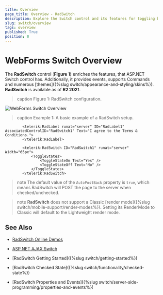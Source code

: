 ```yaml
---
title: Overview
page_title: Overview - RadSwitch
description: Explore the Switch control and its features for toggling between two states in your application.
slug: switch/overview
tags: overview
published: True
position: 0
---
```


# WebForms Switch Overview

The **RadSwitch** control (**Figure 1**) enriches the features, that ASP.NET Switch control has. Additionally, it provides events, supports Commands and numerous [themes]({%slug switch/appearance-and-styling/skins%}). **RadSwitch** is available as of **R2 2021**.

>caption Figure 1: RadSwitch configuration.

![WebForms Switch Overview](images/switch-overview.png "WebForms Switch Overview")

>caption Example 1: A basic example of a RadSwitch setup.

````ASP.NET
        <telerik:RadLabel runat="server" ID="RadLabel1" AssociatedControlID="RadSwitch1" Text="I agree to the Terms & Conditions.">
        </telerik:RadLabel>

        <telerik:RadSwitch ID="RadSwitch1" runat="server" Width="65px">
            <ToggleStates>
                <ToggleStateOn Text="Yes" />
                <ToggleStateOff Text="No" />
            </ToggleStates>
        </telerik:RadSwitch>
````

>note The default value of the `AutoPostBack` property is `true`, which means RadSwitch will POST the page to the server when checked/unchecked.

>note **RadSwitch** does not support a Classic [render mode]({%slug switch/mobile-support/render-modes%}). Setting its RenderMode to Classic will default to the Lightweight render mode.

## See Also

 * [RadSwitch Online Demos](https://demos.telerik.com/aspnet-ajax/switch/examples/overview/defaultcs.aspx)
 
 * [ASP.NET AJAX Switch](https://www.telerik.com/products/aspnet-ajax/switch.aspx)

 * [RadSwitch Getting Started]({%slug switch/getting-started%})

 * [RadSwitch Checked State]({%slug switch/functionality/checked-state%})

 * [RadSwitch Properties and Events]({%slug switch/server-side-programming/properties-and-events%})

